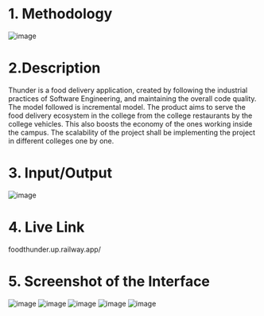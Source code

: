 # 1. Methodology
![image](https://user-images.githubusercontent.com/56390249/207503862-d06a3a47-61ea-4dc2-95f9-a14d88150a17.png)

# 2.Description
Thunder is a food delivery application, created by following the industrial practices of Software Engineering, and maintaining the overall code quality. The model followed is incremental model. The product aims to serve the food delivery ecosystem in the college from the college restaurants by the college vehicles. This also boosts the economy of the ones working inside the campus. The scalability of the project shall be implementing the project in different colleges one by one.

# 3. Input/Output
![image](https://user-images.githubusercontent.com/56390249/207504422-d0264b0d-22e1-4c06-8fe0-a1313b3fb580.png)

# 4. Live Link
foodthunder.up.railway.app/

# 5. Screenshot of the Interface
![image](https://user-images.githubusercontent.com/56390249/207504588-ef92aa4b-84a1-4aab-bc7d-e578353f15bb.png)
![image](https://user-images.githubusercontent.com/56390249/207504610-b7b405bf-c6c8-4009-bb86-cdd841e9c989.png)
![image](https://user-images.githubusercontent.com/56390249/207504642-105828da-bac5-46bd-a96f-8b2db96bf4d4.png)
![image](https://user-images.githubusercontent.com/56390249/207504685-47887fce-b995-4449-8eb2-38a8ba37fe57.png)
![image](https://user-images.githubusercontent.com/56390249/207504696-6935eefb-f829-4ee7-aa20-8af75ea994b3.png)


